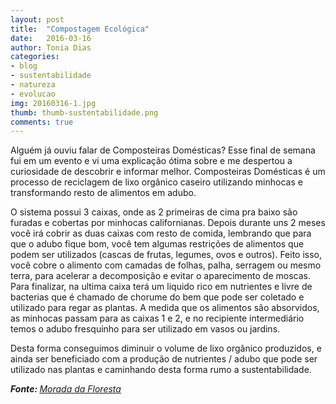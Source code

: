 ```yaml
---
layout: post
title:  "Compostagem Ecológica"
date:   2016-03-16
author: Tonia Dias
categories: 
- blog
- sustentabilidade
- natureza
- evolucao
img: 20160316-1.jpg
thumb: thumb-sustentabilidade.png
comments: true
---
```


Alguém já ouviu falar de Composteiras Domésticas? Esse final de semana fui em um evento e vi uma explicação ótima sobre e me despertou a curiosidade de descobrir e informar melhor. Composteiras Domésticas é um processo de reciclagem de lixo orgânico caseiro utilizando minhocas e transformando resto de alimentos em adubo.<!--more-->

O sistema possui 3 caixas, onde as 2 primeiras de cima pra baixo são furadas e cobertas por minhocas californianas. Depois durante uns 2 meses você irá cobrir as duas caixas com resto de comida, lembrando que para que o adubo fique bom, você tem algumas restrições de alimentos que podem ser utilizados (cascas de frutas, legumes, ovos e outros). Feito isso, você cobre o alimento com camadas de folhas, palha, serragem ou mesmo terra, para acelerar a decomposição e evitar o aparecimento de moscas. Para finalizar, na ultima caixa terá um liquido rico em nutrientes e livre de bacterias que é chamado de chorume do bem que pode ser coletado e utilizado para regar as plantas. A medida que os alimentos são absorvidos, as minhocas passam para as caixas 1 e 2, e no recipiente intermediário temos o adubo fresquinho para ser utilizado em vasos ou jardins.

Desta forma conseguimos diminuir o volume de lixo orgânico produzidos, e ainda ser beneficiado com a produção de nutrientes / adubo que pode ser utilizado nas plantas e caminhando desta forma rumo a sustentabilidade.

<i><b>Fonte: </b><a href="http://www.moradadafloresta.org.br/produtos-principal/composteiras-domesticas">Morada da Floresta</a></i>
